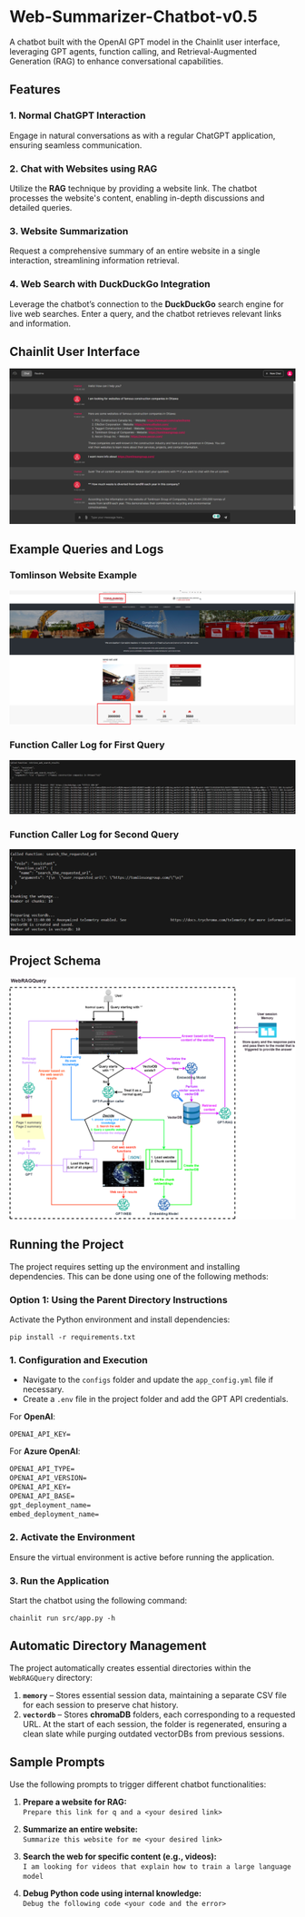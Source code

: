 # Web-Summarizer-Chatbot-v0.5

A chatbot built with the OpenAI GPT model in the Chainlit user interface, leveraging GPT agents, function calling, and Retrieval-Augmented Generation (RAG) to enhance conversational capabilities.

## Features

### **1. Normal ChatGPT Interaction**
Engage in natural conversations as with a regular ChatGPT application, ensuring seamless communication.

### **2. Chat with Websites using RAG**
Utilize the **RAG** technique by providing a website link. The chatbot processes the website's content, enabling in-depth discussions and detailed queries.

### **3. Website Summarization**
Request a comprehensive summary of an entire website in a single interaction, streamlining information retrieval.

### **4. Web Search with DuckDuckGo Integration**
Leverage the chatbot’s connection to the **DuckDuckGo** search engine for live web searches. Enter a query, and the chatbot retrieves relevant links and information.

## Chainlit User Interface
<div align="center">
  <img src="images/web_ui.png" alt="UI">
</div>

## Example Queries and Logs

### **Tomlinson Website Example**
<div align="center">
  <img src="images/website.png" alt="website">
</div>

### **Function Caller Log for First Query**
<div align="center">
  <img src="images/first_query_log.png" alt="first_query_log">
</div>

### **Function Caller Log for Second Query**
<div align="center">
  <img src="images/second_query_log.png" alt="second_query_log">
</div>

## Project Schema
<div align="center">
  <img src="images/WebRAGQuery-Schema.png" alt="Schema">
</div>

## Running the Project

The project requires setting up the environment and installing dependencies. This can be done using one of the following methods:

### **Option 1: Using the Parent Directory Instructions**
Activate the Python environment and install dependencies:

```
pip install -r requirements.txt
```

### **1. Configuration and Execution**
- Navigate to the `configs` folder and update the `app_config.yml` file if necessary.
- Create a `.env` file in the project folder and add the GPT API credentials.

For **OpenAI**:

```
OPENAI_API_KEY=
```

For **Azure OpenAI**:

```
OPENAI_API_TYPE=
OPENAI_API_VERSION=
OPENAI_API_KEY=
OPENAI_API_BASE=
gpt_deployment_name=
embed_deployment_name=
```

### **2. Activate the Environment**
Ensure the virtual environment is active before running the application.

### **3. Run the Application**
Start the chatbot using the following command:

```
chainlit run src/app.py -h
```

## Automatic Directory Management

The project automatically creates essential directories within the `WebRAGQuery` directory:

1. **`memory`** – Stores essential session data, maintaining a separate CSV file for each session to preserve chat history.
2. **`vectordb`** – Stores **chromaDB** folders, each corresponding to a requested URL. At the start of each session, the folder is regenerated, ensuring a clean slate while purging outdated vectorDBs from previous sessions.

## Sample Prompts

Use the following prompts to trigger different chatbot functionalities:

1. **Prepare a website for RAG:**  
   `Prepare this link for q and a <your desired link>`

2. **Summarize an entire website:**  
   `Summarize this website for me <your desired link>`

3. **Search the web for specific content (e.g., videos):**  
   `I am looking for videos that explain how to train a large language model`

4. **Debug Python code using internal knowledge:**  
   `Debug the following code <your code and the error>`

